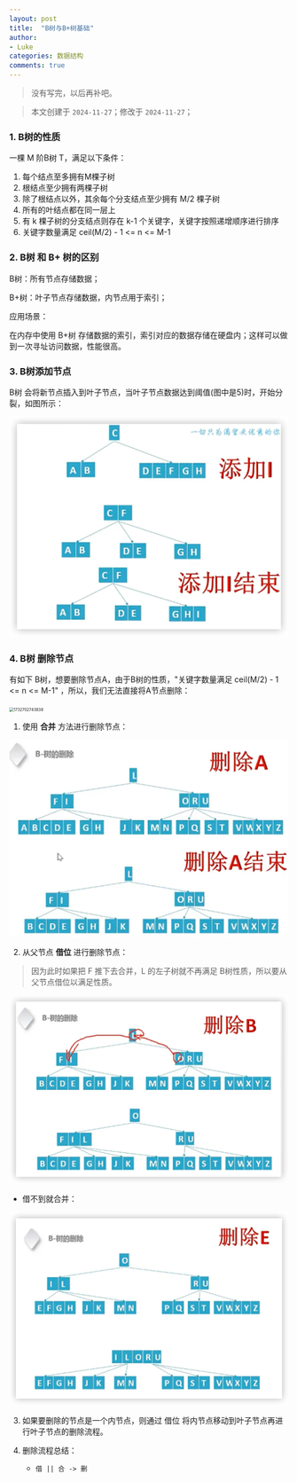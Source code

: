 ```yaml
---
layout: post
title:  "B树与B+树基础"
author:
- Luke
categories: 数据结构
comments: true
---
```


>  没有写完，以后再补吧。

> 本文创建于 `2024-11-27`；修改于 `2024-11-27`；

### 1. B树的性质

一棵 M 阶B树 T，满足以下条件：

1. 每个结点至多拥有M棵子树
2. 根结点至少拥有两棵子树
3. 除了根结点以外，其余每个分支结点至少拥有 M/2 棵子树
4. 所有的叶结点都在同一层上
5. 有 k 棵子树的分支结点则存在 k-1 个关键字，关键字按照递增顺序进行排序
6. 关键字数量满足 ceil(M/2) - 1 <= n <= M-1

### 2. B树 和 B+ 树的区别

B树：所有节点存储数据；

B+树：叶子节点存储数据，内节点用于索引；

应用场景：

在内存中使用 B+树 存储数据的索引，索引对应的数据存储在硬盘内；这样可以做到一次寻址访问数据，性能很高。

### 3. B树添加节点

B树 会将新节点插入到叶子节点，当叶子节点数据达到阈值(图中是5)时，开始分裂，如图所示：

<img src="https://github.com/Bssn520/picx-images-hosting/raw/master/image.4g4j4zm0ev.webp" alt="image" style="zoom:50%;" />

### 4. B树 删除节点

 有如下 B树，想要删除节点A，由于B树的性质，"关键字数量满足 ceil(M/2) - 1 <= n <= M-1" ，所以，我们无法直接将A节点删除：

<img src="image/2024-11-27-B树与B+树基础/1732702743838.png" alt="1732702743838" style="zoom:50%;" />

1. 使用 **合并** 方法进行删除节点：

<img src="https://github.com/Bssn520/picx-images-hosting/raw/master/Arc-2024-11-27-18.23.31.73tzfcslpb.webp" alt="Arc-2024-11-27-18" style="zoom:50%;" />

2. 从父节点 **借位** 进行删除节点：

> 因为此时如果把 F 推下去合并，L 的左子树就不再满足 B树性质，所以要从父节点借位以满足性质。

<img src="https://github.com/Bssn520/picx-images-hosting/raw/master/image.3nrnn9m9s7.webp" alt="image" style="zoom:50%;" />

- 借不到就合并：

<img src="https://github.com/Bssn520/picx-images-hosting/raw/master/image.2h8ceo2952.webp" alt="image" style="zoom:50%;" />

3. 如果要删除的节点是一个内节点，则通过 借位 将内节点移动到叶子节点再进行叶子节点的删除流程。

4. 删除流程总结：

    - `借 || 合 -> 删`
